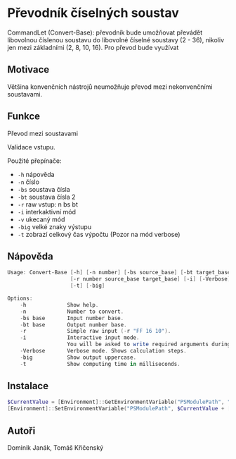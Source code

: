 # Převodník číselných soustav

CommandLet (Convert-Base): převodník bude umožňovat převádět libovolnou číslenou 
soustavu do libovolné číselné soustavy (2 - 36), nikoliv jen mezi základními (2, 8, 10, 16).
Pro převod bude využívat 

## Motivace

Většina konvenčních nástrojů neumožňuje převod mezi nekonvenčními soustavami.

## Funkce

Převod mezi soustavami

Validace vstupu. 

Použité přepínače:
  - `-h` nápověda
  - `-n` číslo
  - `-bs` soustava čísla
  - `-bt` soustava čísla 2
  - `-r` raw vstup: n bs bt
  - `-i` interkaktivní mód
  - `-v` ukecaný mód
  - `-big` velké znaky výstupu
  - `-t` zobrazí celkový čas výpočtu (Pozor na mód verbose)

## Nápověda

```powershell
Usage: Convert-Base [-h] [-n number] [-bs source_base] [-bt target_base]
                    [-r number source_base target_base] [-i] [-Verbose]
					[-t] [-big]

Options:
    -h             Show help.
    -n             Number to convert.
    -bs base       Input number base.
    -bt base       Output number base.
    -r             Simple raw input (-r "FF 16 10").
    -i             Interactive input mode. 
                   You will be asked to write required arguments during runtime.
    -Verbose       Verbose mode. Shows calculation steps.
    -big           Show output uppercase.
    -t             Show computing time in milliseconds.
```

## Instalace

```powershell
$CurrentValue = [Environment]::GetEnvironmentVariable("PSModulePath", "Machine")
[Environment]::SetEnvironmentVariable("PSModulePath", $CurrentValue + [System.IO.Path]::PathSeparator + "C:\Path\To\This\Repository", "Machine")
```


## Autoři

Dominik Janák, Tomáš Křičenský
